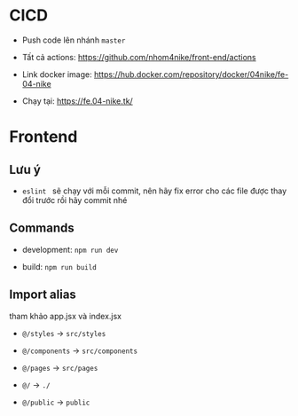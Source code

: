 # CICD

- Push code lên nhánh `master`

- Tất cả actions:
  https://github.com/nhom4nike/front-end/actions

- Link docker image:
  https://hub.docker.com/repository/docker/04nike/fe-04-nike

- Chạy tại:
  https://fe.04-nike.tk/

# Frontend

## Lưu ý

- `eslint ` sẽ chạy với mỗi commit, nên hãy fix error cho các file được thay đổi trước rồi hãy commit nhé

## Commands

- development: `npm run dev`

- build: `npm run build`

## Import alias

tham khảo app.jsx và index.jsx

- `@/styles` -> `src/styles`

- `@/components` -> `src/components`

- `@/pages` -> `src/pages`

- `@/` -> `./`

- `@/public` -> `public`
